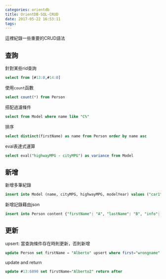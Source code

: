 ```yaml
---
categories: orientdb
title: OrientDB-SQL-CRUD
date: 2017-05-22 16:53:11
tags:
---
```


這裡紀錄一些重要的CRUD語法

## 查詢
針對某些rid查詢
```sql
select from [#13:0,#14:0]
```

使用`count`函數
```sql
select count(*) from Person
```

搭配過濾條件
```sql
select from Model where name like "C%"
```

排序
```sql
select distinct(firstName) as name from Person order by name asc
```

eval表達式運算
```sql
select eval("highwayMPG - cityMPG") as variance from Model
```

## 新增
新增多筆紀錄
```sql
insert into Model (name, cityMPG, highwayMPG, modelYear) values ("car1", 10, 20, 2013),("car2", 11, 21, 2014)
```

新增記錄藉由json
```sql
insert into Person content {"firstName": "A", "lastName": "B", "info": {"hair": "black", "eyes": "blue"}}
```

## 更新
upsert: 當查詢條件存在時則更新，否則新增
```sql
update Person set firstName = "Alberto" upsert where first="wrongname"
```

update and return
```sql
update #13:6890 set firstName="Alberto2" return after
```


